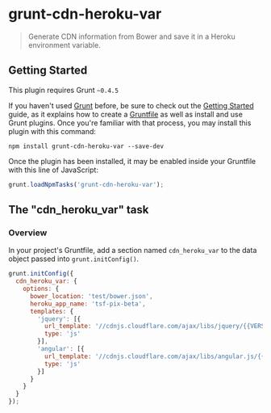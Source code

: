 # grunt-cdn-heroku-var

> Generate CDN information from Bower and save it in a Heroku environment variable.

## Getting Started
This plugin requires Grunt `~0.4.5`

If you haven't used [Grunt](http://gruntjs.com/) before, be sure to check out the [Getting Started](http://gruntjs.com/getting-started) guide, as it explains how to create a [Gruntfile](http://gruntjs.com/sample-gruntfile) as well as install and use Grunt plugins. Once you're familiar with that process, you may install this plugin with this command:

```shell
npm install grunt-cdn-heroku-var --save-dev
```

Once the plugin has been installed, it may be enabled inside your Gruntfile with this line of JavaScript:

```js
grunt.loadNpmTasks('grunt-cdn-heroku-var');
```

## The "cdn_heroku_var" task

### Overview
In your project's Gruntfile, add a section named `cdn_heroku_var` to the data object passed into `grunt.initConfig()`.

```js
grunt.initConfig({
  cdn_heroku_var: {
    options: {
      bower_location: 'test/bower.json',
      heroku_app_name: 'tsf-pix-beta',
      templates: {
        'jquery': [{
          url_template: '//cdnjs.cloudflare.com/ajax/libs/jquery/{{VERSION}}/jquery.min.js',
          type: 'js'
        }],
        'angular': [{
          url_template: '//cdnjs.cloudflare.com/ajax/libs/angular.js/{{VERSION}}/angular.min.js',
          type: 'js'
        }]
      }
    }
  }
});
```

